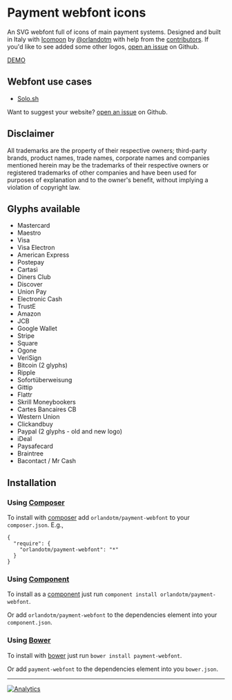 Payment webfont icons
=====================

An SVG webfont full of icons of main payment systems. Designed and built in Italy with [Icomoon](http://icomoon.io) by [@orlandotm](http://twitter.com/orlandotm) with help from the [contributors](https://github.com/orlandotm/payment-webfont/graphs/contributors). 
If you'd like to see added some other logos, [open an issue](https://github.com/orlandotm/payment-webfont/issues/new) on Github.

[DEMO](http://www.orlandotm.com/payment-webfont/)

Webfont use cases
----------
* [Solo.sh](http://solo.sh)

Want to suggest your website? [open an issue](https://github.com/orlandotm/payment-webfont/issues/new) on Github.

Disclaimer
----------

All trademarks are the property of their respective owners; third-party brands, product names, trade names, corporate names and companies mentioned herein may be the trademarks of their respective owners or registered trademarks of other companies and have been used for purposes of explanation and to the owner's benefit, without implying a violation of copyright law.

Glyphs available
------

* Mastercard
* Maestro
* Visa
* Visa Electron
* American Express
* Postepay
* Cartasì
* Diners Club
* Discover
* Union Pay
* Electronic Cash
* TrustE
* Amazon
* JCB
* Google Wallet
* Stripe
* Square
* Ogone
* VeriSign
* Bitcoin (2 glyphs)
* Ripple
* Sofortüberweisung
* Gittip
* Flattr
* Skrill Moneybookers
* Cartes Bancaires CB
* Western Union
* Clickandbuy
* Paypal (2 glyphs - old and new logo)
* iDeal
* Paysafecard
* Braintree
* Bacontact / Mr Cash

Installation
------------

### Using [Composer](https://github.com/composer/composer)
    
To install with [composer](http://packagist.org/packages/orlandotm/payment-webfont) add `orlandotm/payment-webfont` to your `composer.json`. E.g.,

```
{
  "require": {
    "orlandotm/payment-webfont": "*"
  }
}
```

### Using [Component](http://component.io)
    
To install as a [component](https://github.com/component/component) just run `component install orlandotm/payment-webfont`.

Or add `orlandotm/payment-webfont` to the dependencies element into your `component.json`.

### Using [Bower](http://bower.io)

To install with [bower]() just run `bower install payment-webfont`.

Or add `payment-webfont` to the dependencies element into you `bower.json`.

---

[![Analytics](https://ga-beacon.appspot.com/UA-50602721-1/orlandotm/payment-webfonts)](https://github.com/igrigorik/ga-beacon)

